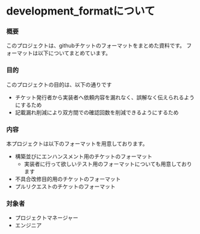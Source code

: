 # development_formatについて

###  概要

このプロジェクトは、githubチケットのフォーマットをまとめた資料です。
フォーマットは以下についてまとめています。

### 目的

このプロジェクトの目的は、以下の通りです

- チケット発行者から実装者へ依頼内容を漏れなく、誤解なく伝えられるようにするため
- 記載漏れ削減により双方間での確認回数を削減できるようにするため

### 内容

本プロジェクトは以下のフォーマットを用意しております。

- 構築並びにエンハンスメント用のチケットのフォーマット
  - 実装者に行って欲しいテスト用のフォーマットについても用意しております
- 不具合改修目的用のチケットのフォーマット
- プルリクエストのチケットのフォーマット

### 対象者

- プロジェクトマネージャー
- エンジニア

